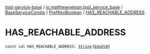 [topl-service-base](../../../index.md) / [io.matthewnelson.topl_service_base](../../index.md) / [BaseServiceConsts](../index.md) / [PrefKeyBoolean](index.md) / [HAS_REACHABLE_ADDRESS](./-h-a-s_-r-e-a-c-h-a-b-l-e_-a-d-d-r-e-s-s.md)

# HAS_REACHABLE_ADDRESS

`const val HAS_REACHABLE_ADDRESS: `[`String`](https://kotlinlang.org/api/latest/jvm/stdlib/kotlin/-string/index.html) [(source)](https://github.com/05nelsonm/TorOnionProxyLibrary-Android/blob/master/topl-service-base/src/main/java/io/matthewnelson/topl_service_base/BaseServiceConsts.kt#L133)